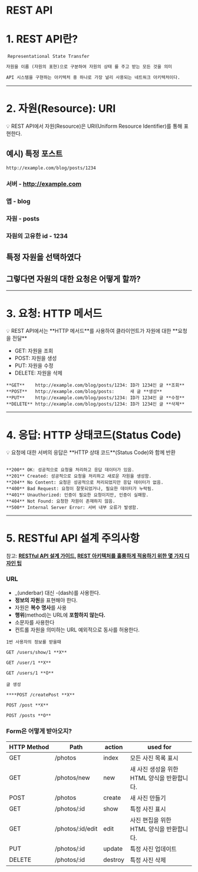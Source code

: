 # REST API

# 1. REST API란?

 `Representational State Transfer`

```markdown
자원을 이름 (자원의 표현)으로 구분하여 자원의 상태 를 주고 받는 모든 것을 의미

API 시스템을 구현하는 아키텍처 중 하나로 가장 널리 사용되는 네트워크 아키텍처이다.
```

---

# 2. **자원(Resource): URI**

<aside>
💡 REST API에서 자원(Resource)은 URI(Uniform Resource Identifier)를 통해 표현한다.

</aside>

## 예시) 특정 포스트

```markdown
http://example.com/blog/posts/1234
```

### 서버 - http://example.com

### 앱 - blog

### 자원 - posts

### 자원의 고유한 id - 1234

## 특정 자원을 선택하였다

## 그렇다면 자원의 대한 요청은 어떻게 할까?

---

# 3. 요청: HTTP 메서드

<aside>
💡 REST API에서는 **HTTP 메서드**를 사용하여 클라이언트가 자원에 대한 **요청을 전달**

</aside>

- GET: 자원을 조회
- POST: 자원을 생성
- PUT: 자원을 수정
- DELETE: 자원을 삭제

```
**GET**    http://example.com/blog/posts/1234: ID가 1234인 글 **조회**
**POST**   http://example.com/blog/posts:      새 글 **생성**
**PUT**    http://example.com/blog/posts/1234: ID가 1234인 글 **수정**
**DELETE** http://example.com/blog/posts/1234: ID가 1234인 글 **삭제**
```

---

# 4. 응답: HTTP 상태코드(Status Code)

<aside>
💡 요청에 대한 서버의 응답은 **HTTP 상태 코드**(Status Code)와 함께 반환

</aside>

```

**200** OK: 성공적으로 요청을 처리하고 응답 데이터가 있음.
**201** Created: 성공적으로 요청을 처리하고 새로운 자원을 생성함.
**204** No Content: 요청은 성공적으로 처리되었지만 응답 데이터가 없음.
**400** Bad Request: 요청이 잘못되었거나, 필요한 데이터가 누락됨.
**401** Unauthorized: 인증이 필요한 요청이지만, 인증이 실패함.
**404** Not Found: 요청한 자원이 존재하지 않음.
**500** Internal Server Error: 서버 내부 오류가 발생함.
```

---

# 5. **RESTful API 설계 주의사항**

참고: **[RESTful API 설계 가이드](https://sanghaklee.tistory.com/57), [REST 아키텍처를 훌륭하게 적용하기 위한 몇 가지 디자인 팁](https://spoqa.github.io/2012/02/27/rest-introduction.html)**

### URL

- _(underbar) 대신 -(dash)를 사용한다.
- **정보의 자원**을 표현해야 한다.
- 자원은 **복수 명사**를 사용
- **행위**(method)는 URL에 **포함하지 않는다.**
- 소문자를 사용한다
- 컨트롤 자원을 의미하는 URL 예외적으로 동사를 허용한다.

```
1번 사용자의 정보를 받을때

GET /users/show/1 **X** 

GET /user/1 **X**

GET /users/1 **O**

글 생성

****POST /createPost **X**

POST /post **X**

POST /posts **O**
```

### Form은 어떻게 받아오지?

| HTTP Method | Path | action | used for |
| --- | --- | --- | --- |
| GET | /photos | index | 모든 사진 목록 표시 |
| GET | /photos/new | new | 새 사진 생성을 위한 HTML 양식을 반환합니다. |
| POST | /photos | create | 새 사진 만들기 |
| GET | /photos/:id | show | 특정 사진 표시 |
| GET | /photos/:id/edit | edit | 사진 편집을 위한 HTML 양식을 반환합니다. |
| PUT | /photos/:id | update | 특정 사진 업데이트 |
| DELETE | /photos/:id | destroy | 특정 사진 삭제 |